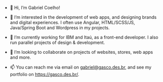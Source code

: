 - 👋 Hi, I’m Gabriel Coelho!

- 👀 I’m interested in the development of web apps, and designing brands and digital experiences. I often use Angular,
HTML/SCSS/JS, Java/Spring Boot and Wordpress in my projects.

- 🌱 I’m currently working for IBM and Itaú, as a front-end developer. I also run parallel projects of design & development.
- 💞️ I’m looking to collaborate on projects of websites, stores, web apps and more.

- 📫 You can reach me via email on gabriel@gasco.des.br, and see my portfolio on https://gasco.des.br/.

<!---
gabesclh/gabesclh is a ✨ special ✨ repository because its `README.md` (this file) appears on your GitHub profile.
You can click the Preview link to take a look at your changes.
--->
